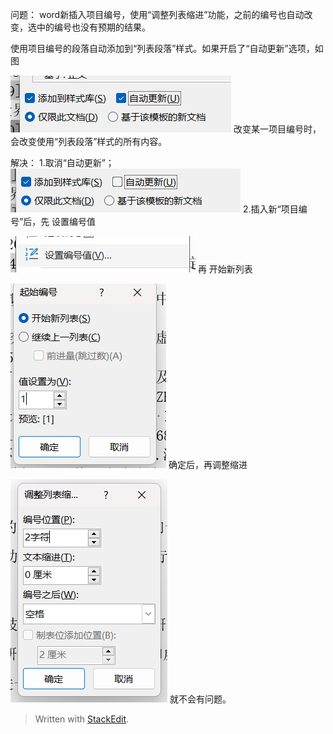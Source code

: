 问题：
  word新插入项目编号，使用“调整列表缩进”功能，之前的编号也自动改变，选中的编号也没有预期的结果。

使用项目编号的段落自动添加到“列表段落”样式。如果开启了“自动更新”选项，如图

![](https://raw.githubusercontent.com/jusdfo/Blog-Pic/master/2024/20240110-20240110104050-28d7730b2515e23cdaeec8ea0cd0d0eb-fbe0.png)
改变某一项目编号时，会改变使用“列表段落”样式的所有内容。

解决：
1.取消“自动更新”；
![](https://raw.githubusercontent.com/jusdfo/Blog-Pic/master/2024/20240110-20240110104209-db2a032924b53a0d629cd4aa3b20e7da-4fe7.png)
2.插入新“项目编号”后，先 设置编号值

![](https://raw.githubusercontent.com/jusdfo/Blog-Pic/master/2024/20240110-20240110104239-62443240eb92af99895c4d4aee9ce696-3e98.png)
再 开始新列表

![](https://raw.githubusercontent.com/jusdfo/Blog-Pic/master/2024/20240110-20240110104338-b5fd455f6c7b0ea783b3eb5574ceb6f2-72a0.png)
确定后，再调整缩进

![](https://raw.githubusercontent.com/jusdfo/Blog-Pic/master/2024/20240110-20240110104428-fbda9fe3d536118377241911c9f25992-bfaf.png)
就不会有问题。


> Written with [StackEdit](https://stackedit.io/).
<!--stackedit_data:
eyJwcm9wZXJ0aWVzIjoiZXh0ZW5zaW9uczogLm1kXG4iLCJoaX
N0b3J5IjpbLTE0MzY1MDEyNzhdfQ==
-->
